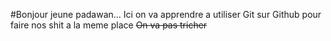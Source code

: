 #Bonjour jeune padawan...
Ici on va apprendre a utiliser Git sur Github pour faire nos shit a la meme place
~~On va pas tricher~~ 
